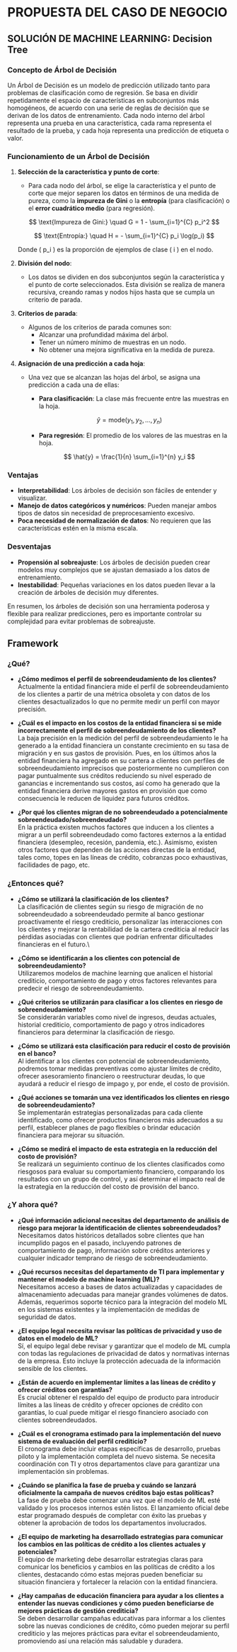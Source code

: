 # **PROPUESTA DEL CASO DE NEGOCIO**
## **SOLUCIÓN DE MACHINE LEARNING: Decision Tree**

### Concepto de Árbol de Decisión

Un Árbol de Decisión es un modelo de predicción utilizado tanto para problemas de clasificación como de regresión. Se basa en dividir repetidamente el espacio de características en subconjuntos más homogéneos, de acuerdo con una serie de reglas de decisión que se derivan de los datos de entrenamiento. Cada nodo interno del árbol representa una prueba en una característica, cada rama representa el resultado de la prueba, y cada hoja representa una predicción de etiqueta o valor.

### Funcionamiento de un Árbol de Decisión

1. **Selección de la característica y punto de corte**:
    - Para cada nodo del árbol, se elige la característica y el punto de corte que mejor separen los datos en términos de una medida de pureza, como la **impureza de Gini** o la **entropía** (para clasificación) o el **error cuadrático medio** (para regresión).

    $$
    \text{Impureza de Gini:} \quad G = 1 - \sum_{i=1}^{C} p_i^2
    $$

    $$
    \text{Entropía:} \quad H = - \sum_{i=1}^{C} p_i \log(p_i)
    $$

    Donde \( p_i \) es la proporción de ejemplos de clase \( i \) en el nodo.

2. **División del nodo**:
    - Los datos se dividen en dos subconjuntos según la característica y el punto de corte seleccionados. Esta división se realiza de manera recursiva, creando ramas y nodos hijos hasta que se cumpla un criterio de parada.

3. **Criterios de parada**:
    - Algunos de los criterios de parada comunes son:
        - Alcanzar una profundidad máxima del árbol.
        - Tener un número mínimo de muestras en un nodo.
        - No obtener una mejora significativa en la medida de pureza.

4. **Asignación de una predicción a cada hoja**:
    - Una vez que se alcanzan las hojas del árbol, se asigna una predicción a cada una de ellas:
        - **Para clasificación**: La clase más frecuente entre las muestras en la hoja.

        $$
        \hat{y} = \text{mode}(y_1, y_2, \ldots, y_n)
        $$

        - **Para regresión**: El promedio de los valores de las muestras en la hoja.

        $$
        \hat{y} = \frac{1}{n} \sum_{i=1}^{n} y_i
        $$

### Ventajas

- **Interpretabilidad**: Los árboles de decisión son fáciles de entender y visualizar.
- **Manejo de datos categóricos y numéricos**: Pueden manejar ambos tipos de datos sin necesidad de preprocesamiento excesivo.
- **Poca necesidad de normalización de datos**: No requieren que las características estén en la misma escala.

### Desventajas

- **Propensión al sobreajuste**: Los árboles de decisión pueden crear modelos muy complejos que se ajustan demasiado a los datos de entrenamiento.
- **Inestabilidad**: Pequeñas variaciones en los datos pueden llevar a la creación de árboles de decisión muy diferentes.

En resumen, los árboles de decisión son una herramienta poderosa y flexible para realizar predicciones, pero es importante controlar su complejidad para evitar problemas de sobreajuste.

## **Framework**
### **¿Qué?**
- **¿Cómo medimos el perfil de sobreendeudamiento de los clientes?**\
Actualmente la entidad financiera mide el perfil de sobreendeudamiento de los clientes a partir de una métrica obsoleta y con datos de los clientes desactualizados lo que no permite medir un perfil con mayor precisión. 

- **¿Cuál es el impacto en los costos de la entidad financiera si se mide incorrectamente el perfil de sobreendeudamiento de los clientes?**\
La baja precisión en la medición del perfil de sobreendeudamiento le ha generado a la entidad financiera un constante crecimiento en su tasa de migración y en sus gastos de provisión. Pues, en los últimos años la entidad financiera ha agregado en su cartera a clientes con perfiles de sobreendeudamiento imprecisos que posteriormente no cumplieron con pagar puntualmente sus créditos reduciendo su nivel esperado de ganancias e incrementando sus costos, así como ha generado que la entidad financiera derive mayores gastos en provisión que como consecuencia le reducen de liquidez para futuros créditos.

- **¿Por qué los clientes migran de no sobreendeudado a potencialmente sobreendeudado/sobreendeudado?**\
En la práctica existen muchos factores que inducen a los clientes a migrar a un perfil sobreendeudado como factores externos a la entidad financiera (desempleo, recesión, pandemia, etc.). Asimismo, existen otros factores que dependen de las acciones directas de la entidad, tales como, topes en las líneas de crédito, cobranzas poco exhaustivas, facilidades de pago, etc. 


### **¿Entonces qué?**
- **¿Cómo se utilizará la clasificación de los clientes?**\
La clasificación de clientes según su riesgo de migración de no sobreendeudado a sobreendeudado permite al banco gestionar proactivamente el riesgo crediticio, personalizar las interacciones con los clientes y mejorar la rentabilidad de la cartera crediticia al reducir las pérdidas asociadas con clientes que podrían enfrentar dificultades financieras en el futuro.\

- **¿Cómo se identificarán a los clientes con potencial de sobreendeudamiento?**\
Utilizaremos modelos de machine learning que analicen el historial crediticio, comportamiento de pago y otros factores relevantes para predecir el riesgo de sobreendeudamiento.

- **¿Qué criterios se utilizarán para clasificar a los clientes en riesgo de sobreendeudamiento?**\
Se considerarán variables como nivel de ingresos, deudas actuales, historial crediticio, comportamiento de pago y otros indicadores financieros para determinar la clasificación de riesgo.

- **¿Cómo se utilizará esta clasificación para reducir el costo de provisión en el banco?**\
Al identificar a los clientes con potencial de sobreendeudamiento, podremos tomar medidas preventivas como ajustar límites de crédito, ofrecer asesoramiento financiero o reestructurar deudas, lo que ayudará a reducir el riesgo de impago y, por ende, el costo de provisión.

- **¿Qué acciones se tomarán una vez identificados los clientes en riesgo de sobreendeudamiento?**\
Se implementarán estrategias personalizadas para cada cliente identificado, como ofrecer productos financieros más adecuados a su perfil, establecer planes de pago flexibles o brindar educación financiera para mejorar su situación.

- **¿Cómo se medirá el impacto de esta estrategia en la reducción del costo de provisión?**\
Se realizará un seguimiento continuo de los clientes clasificados como riesgosos para evaluar su comportamiento financiero, comparando los resultados con un grupo de control, y así determinar el impacto real de la estrategia en la reducción del costo de provisión del banco.

### **¿Y ahora qué?**
- **¿Qué información adicional necesitas del departamento de análisis de riesgo para mejorar la identificación de clientes sobreendeudados?**\
Necesitamos datos históricos detallados sobre clientes que han incumplido pagos en el pasado, incluyendo patrones de comportamiento de pago, información sobre créditos anteriores y cualquier indicador temprano de riesgo de sobreendeudamiento.

- **¿Qué recursos necesitas del departamento de TI para implementar y mantener el modelo de machine learning (ML)?**\
Necesitamos acceso a bases de datos actualizadas y capacidades de almacenamiento adecuadas para manejar grandes volúmenes de datos. Además, requerimos soporte técnico para la integración del modelo ML en los sistemas existentes y la implementación de medidas de seguridad de datos.

- **¿El equipo legal necesita revisar las políticas de privacidad y uso de datos en el modelo de ML?**\
Sí, el equipo legal debe revisar y garantizar que el modelo de ML cumpla con todas las regulaciones de privacidad de datos y normativas internas de la empresa. Esto incluye la protección adecuada de la información sensible de los clientes.

- **¿Están de acuerdo en implementar límites a las líneas de crédito y ofrecer créditos con garantías?**\
Es crucial obtener el respaldo del equipo de producto para introducir límites a las líneas de crédito y ofrecer opciones de crédito con garantías, lo cual puede mitigar el riesgo financiero asociado con clientes sobreendeudados.

- **¿Cuál es el cronograma estimado para la implementación del nuevo sistema de evaluación del perfil crediticio?**\
El cronograma debe incluir etapas específicas de desarrollo, pruebas piloto y la implementación completa del nuevo sistema. Se necesita coordinación con TI y otros departamentos clave para garantizar una implementación sin problemas.

- **¿Cuándo se planifica la fase de prueba y cuándo se lanzará oficialmente la campaña de nuevos créditos bajo estas políticas?**\
La fase de prueba debe comenzar una vez que el modelo de ML esté validado y los procesos internos estén listos. El lanzamiento oficial debe estar programado después de completar con éxito las pruebas y obtener la aprobación de todos los departamentos involucrados.

- **¿El equipo de marketing ha desarrollado estrategias para comunicar los cambios en las políticas de crédito a los clientes actuales y potenciales?**\
El equipo de marketing debe desarrollar estrategias claras para comunicar los beneficios y cambios en las políticas de crédito a los clientes, destacando cómo estas mejoras pueden beneficiar su situación financiera y fortalecer la relación con la entidad financiera.

- **¿Hay campañas de educación financiera para ayudar a los clientes a entender las nuevas condiciones y cómo pueden beneficiarse de mejores prácticas de gestión crediticia?**\
Se deben desarrollar campañas educativas para informar a los clientes sobre las nuevas condiciones de crédito, cómo pueden mejorar su perfil crediticio y las mejores prácticas para evitar el sobreendeudamiento, promoviendo así una relación más saludable y duradera.

